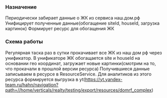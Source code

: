 ### Назначение

Периодически забирает данные о ЖК из сервиса наш.дом.рф
Унифицирует полученные данные(обогащение siteId, houseId, загрузка картинок)
Формирует ресурс для обогащения ЖК

### Схема работы

Регулярная таска раз в сутки прокачивает все ЖК из наш дом рф через унификатор.
В унификаторе ЖК обогащается site и houseId на основании гео координат, загружает новые картинки(смотрим на то, что прокачали в прошлой версии ресурса)
Получившиеся данные записываем в ресурсе в ResourceService. Для аналитиков из этого ресурса формируется выгрузка в yt(https://yt.yandex-team.ru/hahn/navigation?path=//home/verticals/realty/testing/export/resources/domrf_complex)

